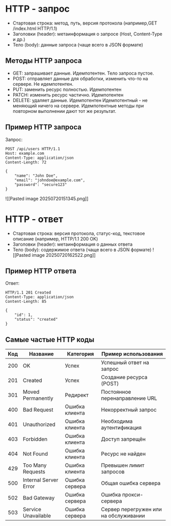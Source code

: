 # HTTP - запрос
- Стартовая строка: метод, путь, версия протокола (например,GET /index.html HTTP/1.1)
- Заголовки (header): метаинформация о запросе (Host, Content-Type и др.)
- Тело (body): данные запроса (чаще всего в JSON формате)
## Методы HTTP запроса
- GET: запрашивает данные. Идемпотентен. Тело запроса пустое.
- POST: отправляет данные для обработки, изменить что-то на сервере. Не идемпотентен.
- PUT: заменить ресурс полностью. Идемпотентен
- PATCH: изменить ресурс частично. Идемпотентен
- DELETE: удаляет данные. Идемпотентен
Идемпотентный - не меняющий ничего на сервере. Идемпотентные методы при повторном выполнении дают тот же результат.
## Пример HTTP запроса
Запрос:
```http
POST /api/users HTTP/1.1
Host: example.com
Content-Type: application/json
Content-Length: 72

{
    "name": "John Doe",
    "email": "johndoe@example.com",
    "password": "secure123"
}
```

![[Pasted image 20250720151345.png]]

# HTTP - ответ
- Стартовая строка: версия протокола, статус-код, текстовое описание (например, HTTP/1.1 200 OK)
- Заголовки (header): метаинформация о данных ответа
- Тело (body): содержимое ответа (чаще всего в JSON формате)
![[Pasted image 20250720162522.png]]
## Пример HTTP ответа
Ответ:
```http
HTTP/1.1 201 Created
Content-Type: application/json
Content-Length: 85

{
    "id": 1,
    "status": "created"
}
```

## Самые частые HTTP коды
| Код | Название              | Категория      | Пример использования                  |
| --- | --------------------- | -------------- | ------------------------------------- |
| 200 | OK                    | Успех          | Успешный ответ на запрос              |
| 201 | Created               | Успех          | Создание ресурса (POST)               |
| 301 | Moved Permanently     | Редирект       | Постоянное перенаправление URL        |
| 400 | Bad Request           | Ошибка клиента | Некорректный запрос                   |
| 401 | Unauthorized          | Ошибка клиента | Необходима аутентификация             |
| 403 | Forbidden             | Ошибка клиента | Доступ запрещён                       |
| 404 | Not Found             | Ошибка клиента | Ресурс не найден                      |
| 429 | Too Many Requests     | Ошибка клиента | Превышен лимит запросов               |
| 500 | Internal Server Error | Ошибка сервера | Общая ошибка сервера                  |
| 502 | Bad Gateway           | Ошибка сервера | Ошибка прокси-сервера                 |
| 503 | Service Unavailable   | Ошибка сервера | Сервер перегружен или на обслуживании |
